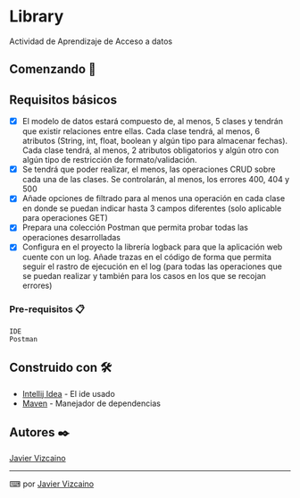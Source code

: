# Library

Actividad de Aprendizaje de Acceso a datos

## Comenzando 🚀


## Requisitos básicos
- [x] El modelo de datos estará compuesto de, al menos, 5 clases y tendrán que existir relaciones entre ellas. Cada clase tendrá, al menos, 6 atributos (String, int, float, boolean y algún tipo para almacenar fechas). Cada clase tendrá, al menos, 2 atributos obligatorios y algún otro con algún tipo de restricción de formato/validación.
- [x] Se tendrá que poder realizar, el menos, las operaciones CRUD sobre cada una de las clases. Se controlarán, al menos, los errores 400, 404 y 500
- [x] Añade opciones de filtrado para al menos una operación en cada clase en donde se puedan indicar hasta 3 campos diferentes (solo aplicable para operaciones GET)
- [x] Prepara una colección Postman que permita probar todas las operaciones desarrolladas
- [x] Configura en el proyecto la librería logback para que la aplicación web cuente con un log. Añade trazas en el código de forma que permita seguir el rastro de ejecución en el log (para todas las operaciones que se puedan realizar y también para los casos en los que se recojan errores)

### Pre-requisitos 📋


```
IDE
Postman
```

## Construido con 🛠️


* [Intellij Idea](https://www.jetbrains.com/idea/) - El ide usado
* [Maven](https://maven.apache.org/) - Manejador de dependencias

## Autores ✒️

[Javier Vizcaino](https://github.com/Javivzk)

---
⌨ por [Javier Vizcaino](https://github.com/Javivzk) 